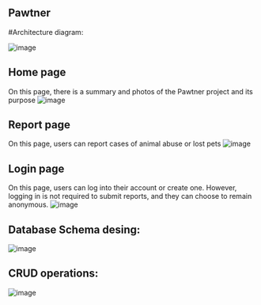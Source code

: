 ## Pawtner


 #Architecture diagram:


![image](https://github.com/user-attachments/assets/67f9de41-f8fc-4f51-ab6f-51b5590e615d)

## Home page
On this page, there is a summary and photos of the Pawtner project and its purpose
![image](https://github.com/user-attachments/assets/a50d4dbc-4ce5-434f-b7b9-3aa09c3a9fe8)

## Report page
On this page, users can report cases of animal abuse or lost pets 
![image](https://github.com/user-attachments/assets/e7ce69d8-551f-4179-9b05-f0e7c675d4a6)


## Login page
On this page, users can log into their account or create one. However, logging in is not required to submit reports, and they can choose to remain anonymous. 
![image](https://github.com/user-attachments/assets/46c9ae22-de0c-4269-93ae-9677460ee681)



## Database Schema desing:

![image](https://github.com/user-attachments/assets/e5936586-21d6-4bef-9343-bf3d522390b0)

## CRUD operations:

![image](https://github.com/user-attachments/assets/ebed464b-d31a-4168-b64b-f42c648a2b68)


